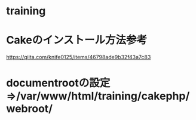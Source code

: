 # training

# Cakeのインストール方法参考  
https://qiita.com/knife0125/items/46798ade9b32f43a7c83
# documentrootの設定  =>/var/www/html/training/cakephp/webroot/

